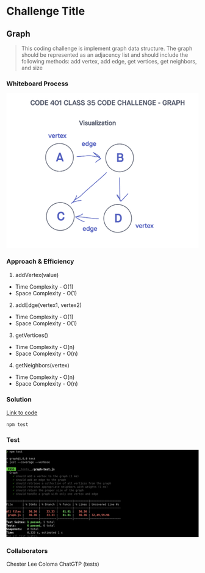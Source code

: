 # Challenge Title
## Graph
> This coding challenge is implement graph data structure. The graph should be represented as an adjacency list and should include the following methods: add vertex, add edge, get vertices, get neighbors, and size

### Whiteboard Process
![Graph](../images/graph.png)

### Approach & Efficiency
<!-- What approach did you take? Why? What is the Big O space/time for this approach? -->

1. addVertex(value)
  * Time Complexity - O(1)
  * Space Complexity - O(1)
2. addEdge(vertex1, vertex2)
  * Time Complexity - O(1)
  * Space Complexity - O(1)
3. getVertices()
  * Time Complexity - O(n)
  * Space Complexity - O(n)
4. getNeighbors(vertex)
  * Time Complexity - O(n)
  * Space Complexity - O(n)

### Solution
<!-- Show how to run your code, and examples of it in action -->
[Link to code](https://github.com/cleecoloma/data-structures-and-algorithms/tree/main/javascript/graph)

```text
npm test
```

### Test
![Graph](../images/graph-test.png)

### Collaborators
Chester Lee Coloma
ChatGTP (tests)
